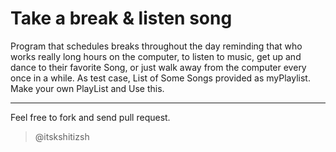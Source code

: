 # Take a break & listen song

Program that schedules breaks throughout the day reminding that who works really long hours on the computer, to listen to music, get up and dance to their favorite Song, or just walk away from the computer every once in a while. As test case, List of Some Songs provided as myPlaylist. Make your own PlayList and Use this.
<hr>
Feel free to fork and send pull request.

> @itskshitizsh
